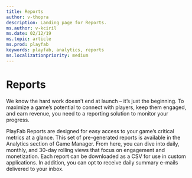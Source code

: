 ```yaml
---
title: Reports
author: v-thopra
description: Landing page for Reports.
ms.author: v-kciril
ms.date: 02/12/19
ms.topic: article
ms.prod: playfab
keywords: playfab, analytics, reports
ms.localizationpriority: medium
---
```


# Reports

We know the hard work doesn’t end at launch – it’s just the beginning. To maximize a game’s potential to connect with players, keep them engaged, and earn revenue, you need to a reporting solution to monitor your progress.  

PlayFab Reports are designed for easy access to your game’s critical metrics at a glance. This set of pre-generated reports is available in the Analytics section of Game Manager. From here, you can dive into daily, monthly, and 30-day rolling views that focus on engagement and monetization.  Each report can be downloaded as a CSV for use in custom applications. In addition, you can opt to receive daily summary e-mails delivered to your inbox. 
 